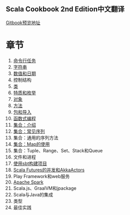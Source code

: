 Scala Cookbook 2nd Edition中文翻译
---

[Gitbook预览地址](https://bitlap.gitbook.io/scalacookbook2/IUm1FxUIEGiFf76fby9v/)


# 章节

1. [命令行任务](./1.命令行任务.md)
2. [字符串](./2.字符串.md)
3. [数值和日期](./3.数值和日期.md)
4. 控制结构
5. [类](./5.类.md)
6. [特质和枚举](./6.特质和枚举.md)
7. [对象](./7.对象.md)
8. [方法](./8.方法.md)
9. [包和导入](./9.包和导入.md)
10. [函数式编程](./10.函数式编程.md)
11. [集合：介绍](./11.集合：介绍.md)
12. [集合：常见序列](./12.集合：常见序列类.md)
13. 集合：通用的序列方法
14. [集合：Map的使用](./14.集合：Map的使用.md)
15. 集合：Tuple、Range、Set、Stack和Queue
16. 文件和进程
17. [使用sbt构建项目](./17.使用sbt构建项目.md)
18. [Scala Futures的并发和AkkaActors](./18.Scala%20Futures的并发和AkkaActors.md)
19. Play Framework和web服务
20. [Apache Spark](./20.Apache%20Spark.md)
21. Scala.js、GraalVM和jpackage
22. Scala与Java的集成
23. 类型
24. 最佳实践
